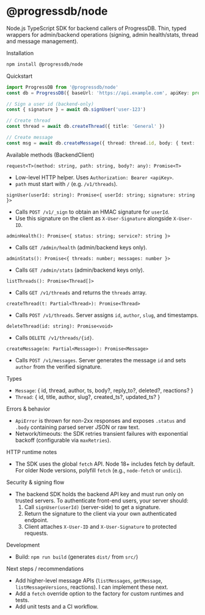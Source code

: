 # @progressdb/node

Node.js TypeScript SDK for backend callers of ProgressDB. Thin, typed wrappers for admin/backend
operations (signing, admin health/stats, thread and message management).

Installation

```bash
npm install @progressdb/node
```

Quickstart

```ts
import ProgressDB from '@progressdb/node'
const db = ProgressDB({ baseUrl: 'https://api.example.com', apiKey: process.env.PROGRESSDB_KEY })

// Sign a user id (backend-only)
const { signature } = await db.signUser('user-123')

// Create thread
const thread = await db.createThread({ title: 'General' })

// Create message
const msg = await db.createMessage({ thread: thread.id, body: { text: 'hello' } })
```

Available methods (BackendClient)

`request<T>(method: string, path: string, body?: any): Promise<T>`

- Low-level HTTP helper. Uses `Authorization: Bearer <apiKey>`.
- `path` must start with `/` (e.g. `/v1/threads`).

`signUser(userId: string): Promise<{ userId: string; signature: string }>`

- Calls `POST /v1/_sign` to obtain an HMAC signature for `userId`.
- Use this signature on the client as `X-User-Signature` alongside `X-User-ID`.

`adminHealth(): Promise<{ status: string; service?: string }>`

- Calls `GET /admin/health` (admin/backend keys only).

`adminStats(): Promise<{ threads: number; messages: number }>`

- Calls `GET /admin/stats` (admin/backend keys only).

`listThreads(): Promise<Thread[]>`

- Calls `GET /v1/threads` and returns the `threads` array.

`createThread(t: Partial<Thread>): Promise<Thread>`

- Calls `POST /v1/threads`. Server assigns `id`, `author`, `slug`, and timestamps.

`deleteThread(id: string): Promise<void>`

- Calls `DELETE /v1/threads/{id}`.

`createMessage(m: Partial<Message>): Promise<Message>`

- Calls `POST /v1/messages`. Server generates the message `id` and sets `author` from the verified signature.

Types

- `Message`: { id, thread, author, ts, body?, reply_to?, deleted?, reactions? }
- `Thread`: { id, title, author, slug?, created_ts?, updated_ts? }

Errors & behavior

- `ApiError` is thrown for non-2xx responses and exposes `.status` and `.body` containing parsed server JSON or raw text.
- Network/timeouts: the SDK retries transient failures with exponential backoff (configurable via `maxRetries`).

HTTP runtime notes

- The SDK uses the global `fetch` API. Node 18+ includes fetch by default. For older Node versions, polyfill `fetch` (e.g., `node-fetch` or `undici`).

Security & signing flow

- The backend SDK holds the backend API key and must run only on trusted servers. To authenticate front-end users, your server should:
  1. Call `signUser(userId)` (server-side) to get a signature.
  2. Return the signature to the client via your own authenticated endpoint.
  3. Client attaches `X-User-ID` and `X-User-Signature` to protected requests.

Development

- Build: `npm run build` (generates `dist/` from `src/`)

Next steps / recommendations

- Add higher-level message APIs (`listMessages`, `getMessage`, `listMessageVersions`, reactions). I can implement these next.
- Add a `fetch` override option to the factory for custom runtimes and tests.
- Add unit tests and a CI workflow.

